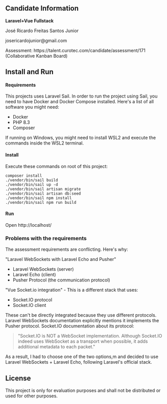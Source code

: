 ## Candidate Information

<b>Laravel+Vue Fullstack</b>
<p>José Ricardo Freitas Santos Junior</p>
<p>josericardojunior@gmail.com</p>

<p>Assessment: https://talent.curotec.com/candidate/assessment/171 (Collaborative Kanban Board)</p>

## Install and Run

#### Requirements

This projects uses Laravel Sail. In order to run the project using Sail, you need to have Docker and Docker Compose installed. Here's a list of all software you might need:

* Docker
* PHP 8.3
* Composer

If running on Windows, you might need to install WSL2 and execute the commands inside the WSL2 terminal. 

#### Install

Execute these commands on root of this project:

```
composer install
./vendor/bin/sail build
./vendor/bin/sail up -d
./vendor/bin/sail artisan migrate
./vendor/bin/sail artisan db:seed
./vendor/bin/sail npm install
./vendor/bin/sail npm run build
```

#### Run

Open http://localhost/

### Problems with the requirements

The assessment requirements are conflicting. Here's why:

"Laravel WebSockets with Laravel Echo and Pusher"
* Laravel WebSockets (server)
* Laravel Echo (client)
* Pusher Protocol (the communication protocol)

"Vue Socket.io integration" - This is a different stack that uses:
* Socket.IO protocol
* Socket.IO client

These can't be directly integrated because they use different protocols.
Laravel WebSockets documentation explicitly mentions it implements the Pusher protocol.
Socket.IO documentation about its protocol:
> "Socket.IO is NOT a WebSocket implementation. Although Socket.IO indeed uses WebSocket as a transport when possible, it adds additional metadata to each packet."

As a result, I had to choose one of the two options,m and decided to use Laravel WebSockets + Laravel Echo, following Laravel's official stack.

## License

This project is only for evaluation purposes and shall not be distributed or used for other purposes.
